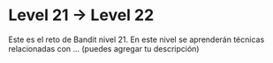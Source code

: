 # Level 21 → Level 22
Este es el reto de Bandit nivel 21. En este nivel se aprenderán técnicas relacionadas con ... (puedes agregar tu descripción)
